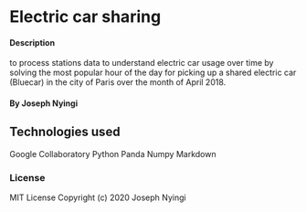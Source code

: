# Electric car sharing
#### Description
to process stations data to understand electric car usage over time by solving the most popular hour of the day for picking up a shared electric car (Bluecar) in the city of Paris over the month of April 2018.
#### By Joseph Nyingi
## Technologies used
Google Collaboratory
Python
Panda
Numpy
Markdown
### License
MIT License Copyright (c) 2020 Joseph Nyingi
